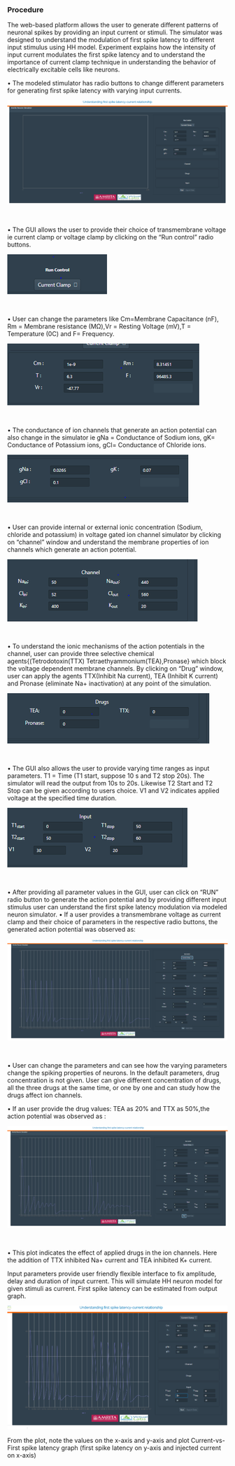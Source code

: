 ### Procedure

The web-based platform allows the user to generate different patterns of neuronal spikes by providing an input current or stimuli. The simulator was designed to understand the modulation of first spike latency to different input stimulus using HH model. Experiment explains how the intensity of input current modulates the first spike latency and to understand the importance of current clamp technique in understanding the behavior of electrically excitable cells like neurons.

•	The modeled stimulator has radio buttons to change different parameters for generating first spike latency with varying input currents.


<img src="images/spike1.png" title="" />

 &nbsp;

•	The GUI allows the user to provide their choice of transmembrane voltage ie current clamp or voltage clamp by clicking on the “Run control” radio buttons. 

<img src="images/spike2.png" title="" />

 &nbsp;




•	User can change the parameters like Cm=Membrane Capacitance (nF), Rm  = Membrane resistance (MΩ),Vr  = Resting Voltage (mV),T = Temperature (0C) and F= Frequency. 

<img src="images/spike3.png" title="" />

 &nbsp;







•	The conductance of ion channels that generate an action potential can also change in the simulator ie gNa = Conductance of Sodium ions, gK= Conductance of Potassium ions, gCl= Conductance of Chloride ions.

<img src="images/spike4.png" title="" />

 &nbsp;








•	User can provide internal or external ionic concentration (Sodium, chloride and potassium) in voltage gated ion channel simulator by clicking on “channel” window and understand the membrane properties of ion channels which generate an action potential.

<img src="images/spike5.png" title="" />

 &nbsp;










•	To understand the ionic mechanisms of the action potentials in the channel, user can provide three selective chemical agents{(Tetrodotoxin(TTX) Tetraethyammonium(TEA),Pronase} which block the voltage dependent membrane channels. By clicking on “Drug” window, user can apply the agents TTX(Inhibit Na current), TEA (Inhibit K current) and Pronase (eliminate Na+ inactivation) at any point of the simulation.

<img src="images/spike6.png" title="" />

 &nbsp;




•	The GUI also allows the user to provide varying time ranges as input parameters. T1 = Time (T1 start, suppose 10 s and T2 stop 20s). The simulator will read the output from 10s to 20s. Likewise T2 Start and T2 Stop can be given according to users choice. V1 and V2 indicates applied voltage at the specified time duration. 



<img src="images/spike7.png" title="" />

 &nbsp;








•	After providing all parameter values in the GUI, user can click on “RUN” radio button to generate the action potential and by providing different input stimulus user can understand the first spike latency modulation via modeled neuron simulator.
•	If a user provides a transmembrane voltage as current clamp and their choice of parameters in the respective radio buttons, the generated action potential was observed as:

<img src="images/spike8.png" title="" />

 &nbsp;





•	User can change the parameters and can see how the varying parameters change the spiking properties of neurons. In the default parameters, drug concentration is not given. User can give different concentration of drugs, all the three drugs at the same time, or one by one and can study how the drugs affect ion channels. 


•	If an user provide the drug values: TEA as 20% and TTX as 50%,the action potential was observed as :





<img src="images/spike9.png" title="" />

 &nbsp;







•	This plot indicates the effect of applied drugs in the ion channels. Here the addition of TTX inhibited Na+ current and TEA inhibited K+ current. 

Input parameters provide user friendly flexible interface to fix amplitude, delay and duration of input current. This will simulate HH neuron model for given stimuli as current.  First spike latency can be estimated from output graph.


<img src="images/spike10.png" title="" />

From the plot, note the values on the x-axis and y-axis and plot Current-vs-First spike latency graph (first spike latency on y-axis and injected current on x-axis)


